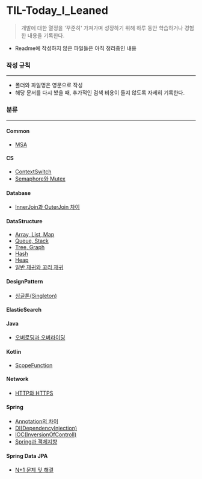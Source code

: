# TIL-Today_I_Leaned

> 개발에 대한 열정을 '꾸준히' 가져가며 성장하기 위해 하루 동안 학습하거나 경험한 내용을 기록한다.

- Readme에 작성하지 않은 파일들은 아직 정리중인 내용
####
### 작성 규칙
***
- 폴더와 파일명은 영문으로 작성
- 해당 문서를 다시 봤을 때, 추가적인 검색 비용이 들지 않도록 자세히 기록한다.

### 분류
***
#### Common
- [MSA](https://github.com/kwj2435/TIL-Today_I_Leaned/blob/main/Common/MSA.md)
#### CS
- [ContextSwitch](https://github.com/kwj2435/TIL-Today_I_Leaned/blob/main/CS/ContextSwitch.md)
- [Semaphore와 Mutex](https://github.com/kwj2435/TIL-Today_I_Leaned/blob/main/CS/Semaphore%EC%99%80%20Mutex.md)
#### Database
- [InnerJoin과 OuterJoin 차이](https://github.com/kwj2435/TIL-Today_I_Leaned/blob/main/Database/InnerJoin%EA%B3%BC%20OuterJoin%20%EC%B0%A8%EC%9D%B4.md)
#### DataStructure
- [Array, List, Map](https://github.com/kwj2435/TIL-Today_I_Leaned/blob/main/DataStructure/Hash.md)
- [Queue, Stack](https://github.com/kwj2435/TIL-Today_I_Leaned/blob/main/DataStructure/Hash.md)
- [Tree, Graph](https://github.com/kwj2435/TIL-Today_I_Leaned/blob/main/DataStructure/Hash.md)
- [Hash](https://github.com/kwj2435/TIL-Today_I_Leaned/blob/main/DataStructure/Hash.md)
- [Heap](https://github.com/kwj2435/TIL-Today_I_Leaned/blob/main/DataStructure/Heap.md)
- [일반 재귀와 꼬리 재귀](https://github.com/kwj2435/TIL-Today_I_Leaned/blob/main/DataStructure/%EC%9D%BC%EB%B0%98%20%EC%9E%AC%EA%B7%80%EC%99%80%20%EA%BC%AC%EB%A6%AC%20%EC%9E%AC%EA%B7%80.md)
#### DesignPattern
- [싱글톤(Singleton)](https://github.com/kwj2435/TIL-Today_I_Leaned/blob/main/DesignPattern/%EC%8B%B1%EA%B8%80%ED%86%A4(Singleton).md)
#### ElasticSearch
#### Java
- [오버로딩과 오버라이딩](https://github.com/kwj2435/TIL-Today_I_Leaned/blob/main/Java/%EC%98%A4%EB%B2%84%EB%A1%9C%EB%94%A9%EA%B3%BC%20%EC%98%A4%EB%B2%84%EB%9D%BC%EC%9D%B4%EB%94%A9.md)
#### Kotlin
- [ScopeFunction](https://github.com/kwj2435/TIL-Today_I_Leaned/blob/main/Kotlin/ScopeFunction.md)
#### Network
- [HTTP와 HTTPS](https://github.com/kwj2435/TIL-Today_I_Leaned/blob/main/Network/HTTP%EC%99%80%20HTTPS.md)
#### Spring
- [Annotation의 차이](https://github.com/kwj2435/TIL-Today_I_Leaned/blob/main/Spring/DI(DependencyInjection).md)
- [DI(DependencyInjection)](https://github.com/kwj2435/TIL-Today_I_Leaned/blob/main/Spring/DI(DependencyInjection).md)
- [IOC(InversionOfControll)](https://github.com/kwj2435/TIL-Today_I_Leaned/blob/main/Spring/IOC(InversionOfControll).md)
- [Spring과 객체지향](https://github.com/kwj2435/TIL-Today_I_Leaned/blob/main/Spring/Spring%EA%B3%BC%20%EA%B0%9D%EC%B2%B4%EC%A7%80%ED%96%A5.txt)
#### Spring Data JPA
- [N+1 문제 및 해결](https://github.com/kwj2435/TIL-Today_I_Leaned/blob/main/Spring%20Data%20JPA/N%2B1%20%EB%AC%B8%EC%A0%9C%20%EB%B0%8F%20%ED%95%B4%EA%B2%B0.md)



